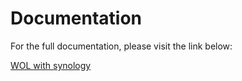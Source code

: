 # Documentation

For the full documentation, please visit the link below:

[WOL with synology](https://blog.wuibaille.fr/2024/08/wol-with-synology/)
